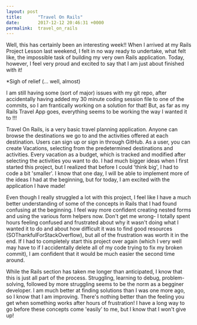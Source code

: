 ```yaml
---
layout: post
title:      "Travel On Rails"
date:       2017-12-12 20:46:31 +0000
permalink:  travel_on_rails
---
```



Well, this has certainly been an interesting week!!  When I arrived at my Rails Project Lesson last weekend, I felt in no way ready to undertake, what felt like, the impossible task of building my very own Rails application. Today, however, I feel very proud and excited to say that I am just about finished with it! 

*Sigh of relief  (... well, almost)

I am still having some (sort of major) issues with my git repo, after accidentally having added my 30 minute coding session file to one of the commits, so I am frantically working on a solution for that! But, as far as my Rails Travel App goes, everything seems to be working the way I wanted it to !!!

Travel On Rails, is a very basic travel planning application. Anyone can browse the destinations we go to and the activities offered at each destination. Users can sign up or sign in through GitHub. As a user, you can create Vacations, selecting from the predetermined destinations and activities. Every vacation as a budget, which is tracked and modified after selecting the activities you want to do. I had much bigger ideas when I first started this project, but I realized that before I could 'think big', I had to code a bit 'smaller'. I know that one day, I will be able to implement more of the ideas I had at the beginning, but for today, I am excited with the application I have made!

Even though I really struggled a lot with this project, I feel like I have a much better understanding of some of the concepts in Rails that I had found confusing at the beginning. I feel way more confident creating nested forms and using the various form helpers now. Don't get me wrong- I totally spent hours feeling confused and frustrated about why it wasn't doing what I wanted it to do and about how difficult it was to find good resources (SOThankfulForStackOverflow), but all of the frustration was worth it in the end. If I had to completely start this project over again (which I very well may have to if I accidentally delete all of my code trying to fix my broken commit), I am confident that it would be much easier the second time around.

While the Rails section has taken me longer than anticipated, I know that this is just all part of the process. Struggling, learning to debug, problem-solving, followed by more struggling seems to be the norm as a begginer developer. I am much better at finding solutions than I was one more ago, so I know that I am improving. There's nothing better than the feeling you get when something works after hours of frustration! I have a long way to go before these concepts come 'easily' to me, but I know that I won't give up! 
